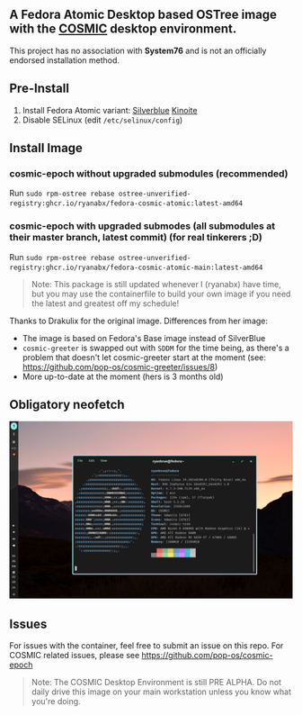 ## A Fedora Atomic Desktop based OSTree image with the [COSMIC](https://github.com/pop-os/cosmic-epoch) desktop environment.

This project has no association with **System76** and is not an officially endorsed installation method.

## Pre-Install

1. Install Fedora Atomic variant:
  [Silverblue](https://fedoraproject.org/atomic-desktops/silverblue/)
  [Kinoite](https://fedoraproject.org/atomic-desktops/kinoite/)
2. Disable SELinux (edit `/etc/selinux/config`)

## Install Image
### cosmic-epoch without upgraded submodules (recommended)
Run `sudo rpm-ostree rebase ostree-unverified-registry:ghcr.io/ryanabx/fedora-cosmic-atomic:latest-amd64`
### cosmic-epoch with upgraded submodes (all submodules at their master branch, latest commit) (for real tinkerers ;D)
Run `sudo rpm-ostree rebase ostree-unverified-registry:ghcr.io/ryanabx/fedora-cosmic-atomic-main:latest-amd64`
> Note: This package is still updated whenever I (ryanabx) have time, but you may use the containerfile to build your own image if you need the latest and greatest off my schedule!

Thanks to Drakulix for the original image. Differences from her image:
* The image is based on Fedora's Base image instead of SilverBlue
* `cosmic-greeter` is swapped out with `SDDM` for the time being, as there's a problem that doesn't let cosmic-greeter start at the moment (see: https://github.com/pop-os/cosmic-greeter/issues/8)
* More up-to-date at the moment (hers is 3 months old)

## Obligatory neofetch
![Neofetch of COSMIC desktop in Fedora](./screenshot/1.png)


## Issues

For issues with the container, feel free to submit an issue on this repo. For COSMIC related issues, please see https://github.com/pop-os/cosmic-epoch

> Note: The COSMIC Desktop Environment is still PRE ALPHA. Do not daily drive this image on your main workstation unless you know what you're doing.